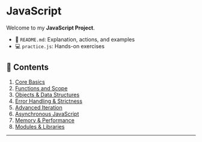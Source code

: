 # JavaScript  

Welcome to my **JavaScript Project**.  

- 📘 `README.md`: Explanation, actions, and examples  
- 💻 `practice.js`: Hands-on exercises  

## 📂 Contents
  
1. [Core Basics](./variables-and-constants/README.md)  
2. [Functions and Scope](./data-Types/README.md)  
3. [Objects & Data Structures](./operators/README.md)  
4. [Error Handling & Strictness](./05-conditionals/README.md)  
5. [Advanced Iteration](./loops/README.md)  
6. [Asynchronous JavaScript](./07-Functions/README.md)  
7. [Memory & Performance](./08-Scope-Hoisting/README.md)  
8. [Modules & Libraries](./09-Objects/README.md)  

---

  
